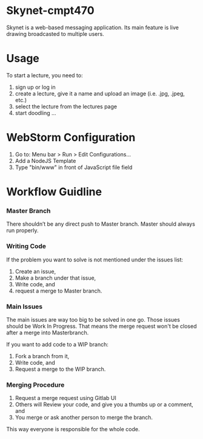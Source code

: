 # Skynet-cmpt470

Skynet is a web-based messaging application. Its main feature is live drawing broadcasted to multiple users.

# Usage 
To start a lecture, you need to:
1.  sign up or log in
2.  create a lecture, give it a name and upload an image (i.e. .jpg, .jpeg, etc.)
3.  select the lecture from the lectures page
4.  start doodling ...


# WebStorm Configuration
1. Go to: 
    Menu bar > Run > Edit Configurations... 
2. Add a NodeJS Template
3. Type "bin/www" in front of JavaScript file field

# Workflow Guidline
### Master Branch
There shouldn’t be any direct push to Master branch. Master should always run properly. 

### Writing Code 
If the problem you want to solve is not mentioned under the issues list:
1. Create an issue, 
2. Make a branch under that issue, 
3. Write code, and 
4. request a merge to Master branch. 

### Main Issues
The main issues are way too big to be solved in one go. Those issues should be Work In Progress. That means the merge request won't be closed after a merge into Masterbranch. 

If you want to add code to a WIP branch:
1. Fork a branch from it, 
1. Write code, and  
1. Request a merge to the WIP branch. 

### Merging Procedure 

1. Request a merge request using Gitlab UI
2. Others will Review your code, and give you a thumbs up or a comment, and 
3. You merge or ask another person to merge the branch.

This way everyone is responsible for the whole code.

